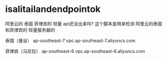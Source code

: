# isalitailandendpointok

阿里云的 泰国 菲律宾的 轻量 api还没出来吗?
这个脚本是用来检测 阿里云的泰国和菲律宾的 轻量服务器的

泰国（曼谷）	ap-southeast-7	vpc.ap-southeast-7.aliyuncs.com

菲律宾（马尼拉）	ap-southeast-6	vpc.ap-southeast-6.aliyuncs.com